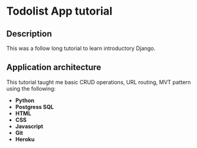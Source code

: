 
<h1>Todolist App tutorial</h1>

<h2>Description</h2>
This was a follow long tutorial to learn introductory Django.
<br />

<h2>Application architecture</h2> <b></b>
This tutorial taught me basic CRUD operations, URL routing, MVT pattern using the following:
  
<b></b>
- <b>Python</b> 
- <b>Postgress SQL</b>
- <b>HTML</b>
- <b>CSS</b>
- <b>Javascript</b>
- <b>Git</b>
- <b>Heroku</b>

